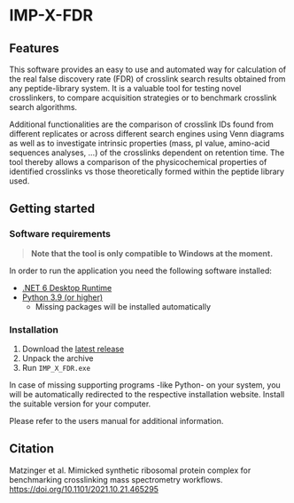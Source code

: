 # IMP-X-FDR

## Features

This software provides an easy to use and automated way for calculation of the real false discovery rate (FDR) of crosslink search results obtained from any peptide-library system. It is a valuable tool for testing novel crosslinkers, to compare acquisition strategies or to benchmark crosslink search algorithms.

Additional functionalities are the comparison of crosslink IDs found from different replicates or across different search engines using Venn diagrams as well as to investigate intrinsic properties (mass, pI value, amino-acid sequences analyses, ...) of the crosslinks dependent on retention time. The tool thereby allows a comparison of the physicochemical properties of identified crosslinks vs those theoretically formed within the peptide library used.

## Getting started

### Software requirements
> **Note that the tool is only compatible to Windows at the moment.**

In order to run the application you need the following software installed:
- [.NET 6 Desktop Runtime](https://dotnet.microsoft.com/en-us/download/dotnet/thank-you/runtime-desktop-6.0.3-windows-x64-installer)
- [Python 3.9 (or higher)](https://www.python.org/downloads/)
  - Missing packages will be installed automatically

### Installation

1. Download the [latest release](https://github.com/fstanek/imp-x-fdr/releases/latest)
2. Unpack the archive
3. Run `IMP_X_FDR.exe`

In case of missing supporting programs -like Python- on your system, you will be automatically redirected to the respective installation website. Install the suitable version for your computer.
 
Please refer to the users manual for additional information.

## Citation
Matzinger et al. Mimicked synthetic ribosomal protein complex for benchmarking crosslinking mass spectrometry workflows. https://doi.org/10.1101/2021.10.21.465295
